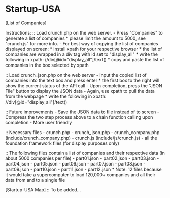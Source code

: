 Startup-USA
===========

[List of Companies]

Instructions:
:: Load crunch.php on the web server.
	- Press "Companies" to generate a list of companies
		* please limit the amount to 5000, see "crunch.js" for more info.
	- For best way of copying the list of companies displayed on screen:
		* install xpath for your respective browser
		* the list of companies are wrapped in a div tag with id set to "display_all"
		* write the following in xpath: //div[@id="display_all"]/text()
		* copy and paste the list of companies in the box selected by xpath

:: Load crunch_json.php on the web server
	- Input the copied list of companies into the text box and press enter
		* the first box to the right will show the current status of the API call
	- Upon completion, press the "JSON File" button to display the JSON data
	- Again, use xpath to pull the data from the webpage
		* write the following in xpath: //div[@id="display_all"]/text()

:: Future improvements
	- Save the JSON data to file instead of to screen
	- Compress the two step process above to a chain function calling upon completion
	- More user friendly

:: Necessary files
	- crunch.php
	- crunch_json.php
	- crunch_company.php (include/crunch_company.php)
	- crunch.js (include/js/crunch.js)
	- all the foundation framework files (for display purposes only)

:: The following files contain a list of companies and their respective data (in about 5000 companies per file)
	- part01.json
	- part02.json
	- part03.json
	- part04.json
	- part05.json
	- part06.json
	- part07.json
	- part08.json
	- part09.json
	- part10.json
	- part11.json
	- part12.json
	* Note: 12 files because it would take a supercomputer to load 120,000+ companies and all their data from and to a single file

[Startup-USA Map]
:: To be added...
